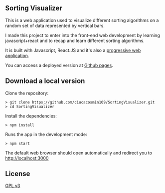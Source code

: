 
## Sorting Visualizer

This is a web application used to visualize different sorting algorithms on a random set of data represented by vertical bars.

I made this project to enter into the front-end web development by learning javascript+react and to recap and learn different sorting algorithms.

It is built with Javascript, React.JS and it's also a [progressive web application](https://developers.google.com/web/progressive-web-apps).

You can access a deployed version at [Github pages](https://ciucacosmin109.github.io/SortingVisualizer).

## Download a local version

Clone the repository:
```
> git clone https://github.com/ciucacosmin109/SortingVisualizer.git
> cd SortingVisualizer
```

Install the dependencies:
```
> npm install
```

Runs the app in the development mode:
```
> npm start
```

The default web browser should open automatically and redirect you to [http://localhost:3000](http://localhost:3000)


## License
[GPL v3](./LICENSE)
 
